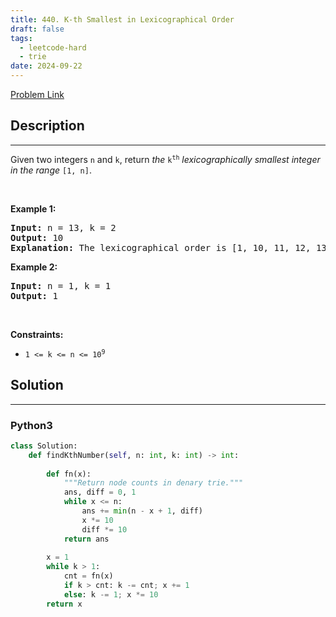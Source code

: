 ```yaml
---
title: 440. K-th Smallest in Lexicographical Order
draft: false
tags: 
  - leetcode-hard
  - trie
date: 2024-09-22
---
```


[Problem Link](https://leetcode.com/problems/k-th-smallest-in-lexicographical-order/)

## Description

---
<p>Given two integers <code>n</code> and <code>k</code>, return <em>the</em> <code>k<sup>th</sup></code> <em>lexicographically smallest integer in the range</em> <code>[1, n]</code>.</p>

<p>&nbsp;</p>
<p><strong class="example">Example 1:</strong></p>

<pre>
<strong>Input:</strong> n = 13, k = 2
<strong>Output:</strong> 10
<strong>Explanation:</strong> The lexicographical order is [1, 10, 11, 12, 13, 2, 3, 4, 5, 6, 7, 8, 9], so the second smallest number is 10.
</pre>

<p><strong class="example">Example 2:</strong></p>

<pre>
<strong>Input:</strong> n = 1, k = 1
<strong>Output:</strong> 1
</pre>

<p>&nbsp;</p>
<p><strong>Constraints:</strong></p>

<ul>
	<li><code>1 &lt;= k &lt;= n &lt;= 10<sup>9</sup></code></li>
</ul>


## Solution

---
### Python3
``` py title='k-th-smallest-in-lexicographical-order'
class Solution:
    def findKthNumber(self, n: int, k: int) -> int:
                
        def fn(x): 
            """Return node counts in denary trie."""
            ans, diff = 0, 1
            while x <= n: 
                ans += min(n - x + 1, diff)
                x *= 10 
                diff *= 10 
            return ans 
        
        x = 1
        while k > 1: 
            cnt = fn(x)
            if k > cnt: k -= cnt; x += 1
            else: k -= 1; x *= 10 
        return x
```


